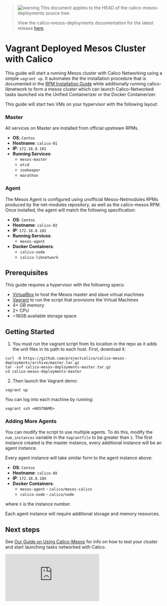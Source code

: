 <!--- master only -->
> ![warning](images/warning.png) This document applies to the HEAD of the calico-mesos-deployments source tree.
>
> View the calico-mesos-deployments documentation for the latest release [here](https://github.com/projectcalico/calico-mesos-deployments/blob/0.26.0%2B1/README.md).
<!--- else
> You are viewing the calico-mesos-deployments documentation for release **release**.
<!--- end of master only -->

# Vagrant Deployed Mesos Cluster with Calico
This guide will start a running Mesos cluster with Calico Networking using a simple `vagrant up`. 
It automates the the installation procedure that is documented in the [RPM Installation Guide](RpmInstallCalicoMesos.md) while additionally running calico-libnetwork to form a mesos cluster which can launch Calico-Networked tasks launched via the Unified Containerizer or the Docker Containerizer.

This guide will start two VMs on your hypervisor with the following layout:
### Master
All services on Master are installed from official upstream RPMs.
 * **OS**: `Centos`
 * **Hostname**: `calico-01`
 * **IP**: `172.18.8.101`
 * **Running Services**:
   * `mesos-master`
   * `etcd`
   * `zookeeper`
   * `marathon`

### Agent
The Mesos Agent is configured using unofficial Mesos-Netmodules RPMs produced by the net-modules repository, as well as the calico-mesos RPM. Once installed, the agent will match the following specification:
 * **OS**: `Centos`
 * **Hostname**: `calico-02`
 * **IP**: `172.18.8.102`
 * **Running Services**:
   * `mesos-agent`
 * **Docker Containers**:
   * `calico-node`
   * `calico-libnetwork`


## Prerequisites
This guide requires a hypervisor with the following specs:

 * [VirtualBox][virtualbox] to host the Mesos master and slave virtual machines
 * [Vagrant][vagrant] to run the script that provisions the Virtual Machines
 * 4+ GB memory
 * 2+ CPU
 * ~16GB available storage space


## Getting Started
1. You must run the vagrant script from its location in the repo as it adds the unit files in its path to each host. First, download it:
  ```
  curl -O https://github.com/projectcalico/calico-mesos-deployments/archive/master.tar.gz
  tar -xvf calico-mesos-deployments-master.tar.gz
  cd calico-mesos-deployments-master
  ```

2. Then launch the Vagrant demo:
  ```
  vagrant up
  ```

You can log into each machine by running:
```
vagrant ssh <HOSTNAME>
```

### Adding More Agents
You can modify the script to use multiple agents. To do this, modify the `num_instances` variable
in the `Vagrantfile` to be greater than `2`.  The first instance created is the master instance, every 
additional instance will be an agent instance.

Every agent instance will take similar form to the agent instance above:

 * **OS**: `Centos`
 * **Hostname**: `calico-0X`
 * **IP**: `172.18.8.10X`
 * **Docker Containers**:
   * `mesos-agent` - `calico/mesos-calico`
   * `calico-node` - `calico/node`

where `X` is the instance number.
 
Each agent instance will require additional storage and memory resources.

## Next steps
See [Our Guide on Using Calico-Mesos](UsingCalicoMesos.md) for info on how to test your cluster and start launching tasks networked with Calico.

[virtualbox]: https://www.virtualbox.org/
[vagrant]: https://www.vagrantup.com/
[![Analytics](https://calico-ga-beacon.appspot.com/UA-52125893-3/calico-containers/docs/mesos/DockerizedVagrant.md?pixel)](https://github.com/igrigorik/ga-beacon)
